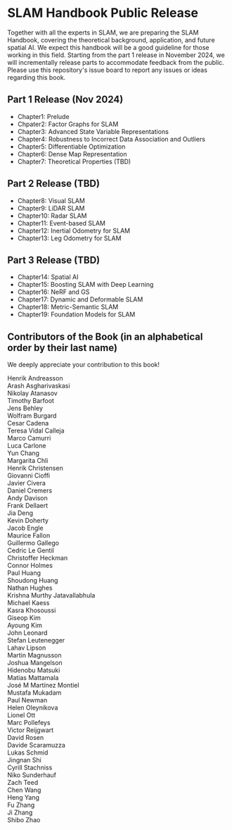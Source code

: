 # SLAM Handbook Public Release

Together with all the experts in SLAM, we are preparing the SLAM Handbook, covering the theoretical background, application, and future spatial AI. We expect this handbook will be a good guideline for those working in this field. Starting from the part 1 release in November 2024, we will incrementally release parts to accommodate feedback from the public. Please use this repository's issue board to report any issues or ideas regarding this book.

## Part 1 Release (Nov 2024)

* Chapter1: Prelude
* Chpater2: Factor Graphs for SLAM
* Chapter3: Advanced State Variable Representations
* Chapter4: Robustness to Incorrect Data Association and Outliers
* Chapter5: Differentiable Optimization
* Chapter6: Dense Map Representation
* Chapter7: Theoretical Properties (TBD)

## Part 2 Release (TBD)
* Chapter8: Visual SLAM
* Chapter9: LiDAR SLAM
* Chapter10: Radar SLAM
* Chapter11: Event-based SLAM
* Chapter12: Inertial Odometry for SLAM
* Chapter13: Leg Odometry for SLAM

## Part 3 Release (TBD)
* Chapter14: Spatial AI
* Chapter15: Boosting SLAM with Deep Learning
* Chapter16: NeRF and GS
* Chapter17: Dynamic and Deformable SLAM
* Chapter18: Metric-Semantic SLAM
* Chapter19: Foundation Models for SLAM

## Contributors of the Book (in an alphabetical order by their last name)

We deeply appreciate your contribution to this book!

Henrik Andreasson  
Arash Asgharivaskasi  
Nikolay Atanasov  
Timothy Barfoot  
Jens Behley  
Wolfram Burgard  
Cesar Cadena  
Teresa Vidal Calleja  
Marco Camurri  
Luca Carlone  
Yun Chang  
Margarita Chli  
Henrik Christensen  
Giovanni Cioffi  
Javier Civera  
Daniel Cremers  
Andy Davison  
Frank Dellaert  
Jia Deng  
Kevin Doherty  
Jacob Engle  
Maurice Fallon  
Guillermo Gallego  
Cedric Le Gentil  
Christoffer Heckman  
Connor Holmes  
Paul Huang  
Shoudong Huang  
Nathan Hughes  
Krishna Murthy Jatavallabhula  
Michael Kaess  
Kasra Khosoussi  
Giseop Kim  
Ayoung Kim  
John Leonard  
Stefan Leutenegger  
Lahav Lipson  
Martin Magnusson  
Joshua Mangelson  
Hidenobu Matsuki  
Matias Mattamala  
José M Martínez Montiel   
Mustafa Mukadam  
Paul Newman  
Helen Oleynikova  
Lionel Ott  
Marc Pollefeys  
Victor Reijgwart  
David Rosen  
Davide Scaramuzza  
Lukas Schmid  
Jingnan Shi  
Cyrill Stachniss  
Niko Sunderhauf  
Zach Teed  
Chen Wang  
Heng Yang  
Fu Zhang  
Ji Zhang  
Shibo Zhao  
